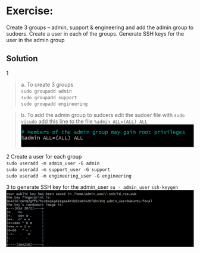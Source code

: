 # Exercise:

Create 3 groups – admin, support & engineering and add the admin group to sudoers. 
Create a user in each of the groups. 
Generate SSH keys for the user in the admin group

## Solution

1
  >a. To create 3 groups\
    `sudo groupadd admin`\
    `sudo groupadd support`\
    `sudo groupadd engineering`

  >b.  To add the admin group to sudoers edit the sudoer file with ``sudo visudo``
    add this line to the file ``%admin ALL=(ALL) ALL`` ![sudoer_file](./images/sudoers.png)

2
  Create a user for each group\
  `sudo useradd -m admin_user -G admin`\
  `sudo useradd -m support_user -G support`\
  `sudo useradd -m engineering_user -G engineering`

3 to generate SSH key for the admin_user 
 `su - admin_user`
 `ssh-keygen`  ![ssh_keygen](./images/keygen.png)